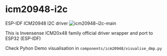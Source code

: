 # icm20948-i2c
ESP-IDF ICM20948 I2C driver ![icm20948-i2c-main](https://github.com/hellvesper/icm20948-i2c/actions/workflows/cmake-esp-idf-platform.yml/badge.svg?branch=main)

This is Invensense ICM20x48 family official driver wrapper and port to ESP32 (ESP-IDF)

Check Pyhon Demo visualisation in `components/icm20948/visualise_dmp.py`
